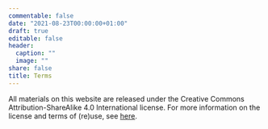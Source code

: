 ```yaml
---
commentable: false
date: "2021-08-23T00:00:00+01:00"
draft: true
editable: false
header:
  caption: ""
  image: ""
share: false
title: Terms
---
```


All materials on this website are released under the Creative Commons Attribution-ShareAlike 4.0 International license. 
For more information on the license and terms of (re)use, see [here](https://github.com/ids-s1-20/website/blob/master/LICENSE.md).
